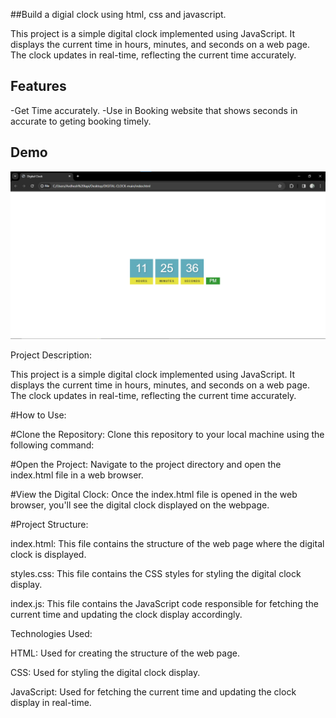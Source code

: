 ##Build a digial clock using html, css and javascript.

This project is a simple digital clock implemented using JavaScript. It displays the current time in hours, minutes, and seconds on a web page. The clock updates in real-time, reflecting the current time accurately.

## Features
-Get Time accurately.
-Use in Booking website that shows seconds in accurate to geting booking timely.
 

## Demo
![Demo](digital.png)








Project Description:

This project is a simple digital clock implemented using JavaScript. It displays the current time in hours, minutes, and seconds on a web page. The clock updates in real-time, reflecting the current time accurately.

#How to Use:

#Clone the Repository:
Clone this repository to your local machine using the following command:

#Open the Project:
Navigate to the project directory and open the index.html file in a web browser.

#View the Digital Clock:
Once the index.html file is opened in the web browser, you'll see the digital clock displayed on the webpage.

#Project Structure:

index.html: This file contains the structure of the web page where the digital clock is displayed.

styles.css: This file contains the CSS styles for styling the digital clock display.

index.js: This file contains the JavaScript code responsible for fetching the current time and updating the clock display accordingly.

Technologies Used:

HTML: Used for creating the structure of the web page.

CSS: Used for styling the digital clock display.

JavaScript: Used for fetching the current time and updating the clock display in real-time.


